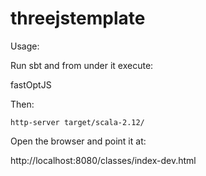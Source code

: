 # threejstemplate

Usage:

Run sbt and from under it execute:

fastOptJS

Then:

```
http-server target/scala-2.12/
```

Open the browser and point it at:

http://localhost:8080/classes/index-dev.html

